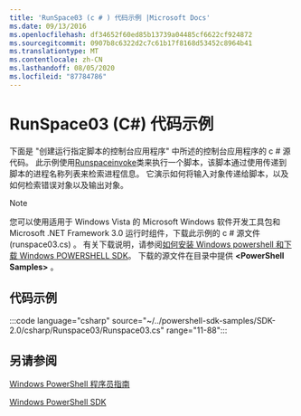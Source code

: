 ```yaml
---
title: 'RunSpace03 (c # ) 代码示例 |Microsoft Docs'
ms.date: 09/13/2016
ms.openlocfilehash: df34652f60ed85b13739a04485cf6622cf924872
ms.sourcegitcommit: 0907b8c6322d2c7c61b17f8168d53452c8964b41
ms.translationtype: MT
ms.contentlocale: zh-CN
ms.lasthandoff: 08/05/2020
ms.locfileid: "87784786"
---
```

# <a name="runspace03-c-code-sample"></a>RunSpace03 (C#) 代码示例

下面是 "创建运行指定脚本的控制台应用程序" 中所述的控制台应用程序的 c # 源代码。 此示例使用[Runspaceinvoke](/dotnet/api/System.Management.Automation.RunspaceInvoke)类来执行一个脚本，该脚本通过使用传递到脚本的进程名称列表来检索进程信息。 它演示如何将输入对象传递给脚本，以及如何检索错误对象以及输出对象。

> [!NOTE]
> 您可以使用适用于 Windows Vista 的 Microsoft Windows 软件开发工具包和 Microsoft .NET Framework 3.0 运行时组件，下载此示例的 c # 源文件 (runspace03.cs) 。 有关下载说明，请参阅[如何安装 Windows powershell 和下载 Windows POWERSHELL SDK](/powershell/scripting/developer/installing-the-windows-powershell-sdk)。
> 下载的源文件在目录中提供 **\<PowerShell Samples>** 。

## <a name="code-sample"></a>代码示例

:::code language="csharp" source="~/../powershell-sdk-samples/SDK-2.0/csharp/Runspace03/Runspace03.cs" range="11-88":::

## <a name="see-also"></a>另请参阅

[Windows PowerShell 程序员指南](./windows-powershell-programmer-s-guide.md)

[Windows PowerShell SDK](../windows-powershell-reference.md)
